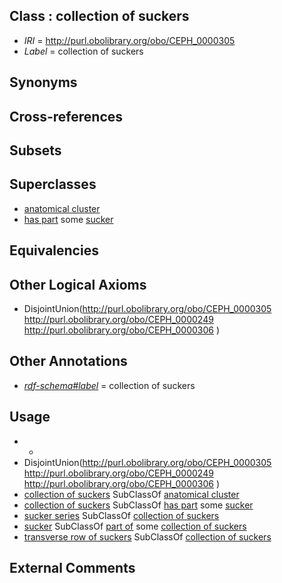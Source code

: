 
## Class : collection of suckers

 * *IRI* = http://purl.obolibrary.org/obo/CEPH_0000305
 * *Label* = collection of suckers

## Synonyms


## Cross-references


## Subsets


## Superclasses

 * [anatomical cluster](../../UBERON/77/UBERON_0000477.md)
 * [has part](../../BFO/51/BFO_0000051.md) some [sucker](../../CEPH/48/CEPH_0000248.md)

## Equivalencies


## Other Logical Axioms

 * DisjointUnion(<http://purl.obolibrary.org/obo/CEPH_0000305> <http://purl.obolibrary.org/obo/CEPH_0000249> <http://purl.obolibrary.org/obo/CEPH_0000306> )

## Other Annotations

 * *[rdf-schema#label](../../el/rdf-schema#label.md)* = collection of suckers

## Usage

 * -
 * DisjointUnion(<http://purl.obolibrary.org/obo/CEPH_0000305> <http://purl.obolibrary.org/obo/CEPH_0000249> <http://purl.obolibrary.org/obo/CEPH_0000306> )
 * [collection of suckers](../../CEPH/05/CEPH_0000305.md) SubClassOf [anatomical cluster](../../UBERON/77/UBERON_0000477.md)
 * [collection of suckers](../../CEPH/05/CEPH_0000305.md) SubClassOf [has part](../../BFO/51/BFO_0000051.md) some [sucker](../../CEPH/48/CEPH_0000248.md)
 * [sucker series](../../CEPH/49/CEPH_0000249.md) SubClassOf [collection of suckers](../../CEPH/05/CEPH_0000305.md)
 * [sucker](../../CEPH/48/CEPH_0000248.md) SubClassOf [part of](../../BFO/50/BFO_0000050.md) some [collection of suckers](../../CEPH/05/CEPH_0000305.md)
 * [transverse row of suckers](../../CEPH/06/CEPH_0000306.md) SubClassOf [collection of suckers](../../CEPH/05/CEPH_0000305.md)

## External Comments

